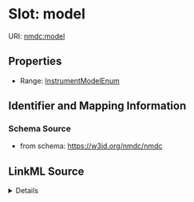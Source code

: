 # Slot: model

URI: [nmdc:model](https://w3id.org/nmdc/model)



<!-- no inheritance hierarchy -->







## Properties

* Range: [InstrumentModelEnum](InstrumentModelEnum.md)





## Identifier and Mapping Information







### Schema Source


* from schema: https://w3id.org/nmdc/nmdc




## LinkML Source

<details>
```yaml
name: model
from_schema: https://w3id.org/nmdc/nmdc
rank: 1000
alias: model
range: InstrumentModelEnum

```
</details>